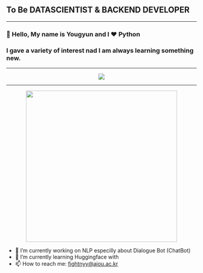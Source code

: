 ## To Be DATASCIENTIST & BACKEND DEVELOPER

<hr>


### :wave: Hello, My name is Yougyun and I :heart: **Python**

### I gave a variety of interest nad I am always learning something new.


<hr>

    
  <p align = "center">
    <img src="https://github-readme-stats.vercel.app/api?username=fightnyy&show_icons=true"/>
   <p>


<hr>

    
<p align = "center">
    <img src="https://wakatime.com/share/@a8631d72-fc52-4b07-ac58-dbf819ad8f1f/f13c143a-eabe-4d8b-9324-e8528c5bd78f.svg" height="400"/>
<p>


- 🔭 I’m currently working on NLP especilly about Dialogue Bot (ChatBot)
- 🌱 I’m currently learning Huggingface with 
- 📫 How to reach me: <email>fightnyy@ajou.ac.kr</email>
